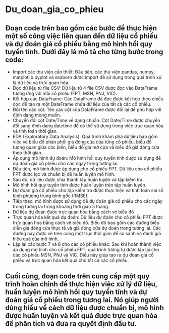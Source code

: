 # Du_doan_gia_co_phieu
## Đoạn code trên bao gồm các bước để thực hiện một số công việc liên quan đến dữ liệu cổ phiếu và dự đoán giá cổ phiếu bằng mô hình hồi quy tuyến tính. Dưới đây là mô tả cho từng bước trong code:
- Import các thư viện cần thiết: Đầu tiên, các thư viện pandas, numpy, matplotlib.pyplot và seaborn được import để sử dụng trong quá trình xử lý dữ liệu và trực quan hóa.
- Đọc dữ liệu từ file CSV: Dữ liệu từ 4 file CSV được đọc vào DataFrame tương ứng với mỗi cổ phiếu (FPT, MSN, PNJ, VIC).
- Kết hợp các DataFrame: Các DataFrame đã đọc được kết hợp theo chiều dọc để tạo ra một DataFrame chứa dữ liệu của tất cả các cổ phiếu.
- Đổi tên các cột: Tên các cột của DataFrame được đổi lại để phù hợp với định dạng mong muốn.
- Chuyển đổi cột Date/Time về dạng chuẩn: Cột Date/Time được chuyển đổi sang định dạng datetime để có thể sử dụng trong việc trực quan hóa và tính toán thời gian.
- EDA (Exploratory Data Analysis): Quá trình khám phá dữ liệu bao gồm việc vẽ biểu đồ phân phối giá đóng cửa của từng cổ phiếu, biểu đồ tương quan giữa các biến, biểu đồ giá mở cửa và biểu đồ giá đóng cửa theo thời gian.
- Áp dụng mô hình dự đoán: Mô hình hồi quy tuyến tính được sử dụng để dự đoán giá cổ phiếu cho các ngày trong tương lai.
- Đầu tiên, mô hình được áp dụng cho cổ phiếu FPT. Dữ liệu cho cổ phiếu FPT được lọc và chuẩn bị để huấn luyện mô hình.
- Sau đó, dữ liệu được chia thành tập huấn luyện và tập kiểm tra.
- Mô hình hồi quy tuyến tính được huấn luyện trên tập huấn luyện.
- Dự đoán giá cổ phiếu cho tập kiểm tra được thực hiện và tính toán sai số bình phương trung bình gốc (RMSE).
- Tiếp theo, mô hình được sử dụng để dự đoán giá cổ phiếu cho các ngày trong tương lai trong khoảng thời gian 5 tháng.
- Dữ liệu dự đoán được trực quan hóa bằng cách vẽ biểu đồ
- Trực quan hóa kết quả dự đoán: Dữ liệu dự đoán cho cổ phiếu FPT được trực quan hóa bằng cách vẽ biểu đồ. Biểu đồ bao gồm các đường biểu diễn giá đóng cửa thực tế và giá đóng cửa dự đoán trong tương lai. Các đường này được vẽ trên cùng một trục thời gian để so sánh và đánh giá hiệu quả của mô hình.
- Lặp lại các bước 7 và 8 cho các cổ phiếu khác: Sau khi hoàn thành việc áp dụng mô hình cho cổ phiếu FPT, quá trình tương tự được lặp lại cho các cổ phiếu MSN, PNJ và VIC. Điều này giúp tạo ra dự đoán giá cổ phiếu và trực quan hóa kết quả cho tất cả các cổ phiếu.
## Cuối cùng, đoạn code trên cung cấp một quy trình hoàn chỉnh để thực hiện việc xử lý dữ liệu, huấn luyện mô hình hồi quy tuyến tính và dự đoán giá cổ phiếu trong tương lai. Nó giúp người dùng hiểu về cách dữ liệu được chuẩn bị, mô hình được huấn luyện và kết quả được trực quan hóa để phân tích và đưa ra quyết định đầu tư.
